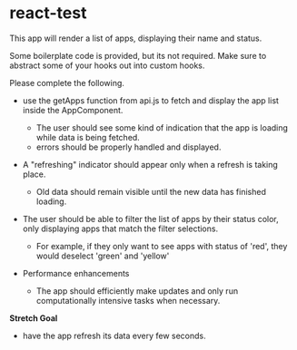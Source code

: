 # react-test

This app will render a list of apps, displaying their name and status.

Some boilerplate code is provided, but its not required. Make sure to abstract some of your hooks out into custom hooks.

Please complete the following.

- use the getApps function from api.js to fetch and display the app list inside the AppComponent. 
  - The user should see some kind of indication that the app is loading while data is being fetched.
  - errors should be properly handled and displayed.

- A "refreshing" indicator should appear only when a refresh is taking place.
  - Old data should remain visible until the new data has finished loading.
 
- The user should be able to filter the list of apps by their status color, only displaying apps that match the filter selections.
  - For example, if they only want to see apps with status of 'red', they would deselect 'green' and 'yellow'

- Performance enhancements
  - The app should efficiently make updates and only run computationally intensive tasks when necessary.

**Stretch Goal**
- have the app refresh its data every few seconds.
